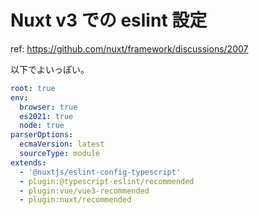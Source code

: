 # Nuxt v3 での eslint 設定

ref: https://github.com/nuxt/framework/discussions/2007

以下でよいっぽい。

```yaml title=".eslintrc.yml"
root: true
env:
  browser: true
  es2021: true
  node: true
parserOptions:
  ecmaVersion: latest
  sourceType: module
extends:
  - '@nuxtjs/eslint-config-typescript'
  - plugin:@typescript-eslint/recommended
  - plugin:vue/vue3-recommended
  - plugin:nuxt/recommended
```
